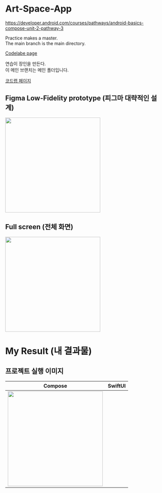# Art-Space-App
https://developer.android.com/courses/pathways/android-basics-compose-unit-2-pathway-3

Practice makes a master.   
The main branch is the main directory.   

[Codelabe page](https://developer.android.com/codelabs/basic-android-kotlin-compose-art-space#0)

연습이 장인을 만든다.   
이 메인 브랜치는 메인 폴더입니다.   

[코드랩 페이지](https://developer.android.com/codelabs/basic-android-kotlin-compose-art-space#0)


## Figma Low-Fidelity prototype (피그마 대략적인 설계)
<img src="https://github.com/shwoghk14/Art-Space-App/assets/48680511/20006657-2c0d-456b-8c50-17626fd74d34" width="300" />

## Full screen (전체 화면)
<img src="https://github.com/shwoghk14/Art-Space-App/assets/48680511/a5c73153-567c-45e6-b901-5de4f7e6c9d8" width="300" />

# My Result (내 결과물)
## 프로젝트 실행 이미지
| Compose | SwiftUI |
| :---------------: | :---------------: |
| <img src="https://github.com/shwoghk14/Art-Space-App/assets/48680511/498f6bc0-346e-4919-9b7d-b03b154a053b" width="300" /> | <!-- <img src="" width="300" /> -->
